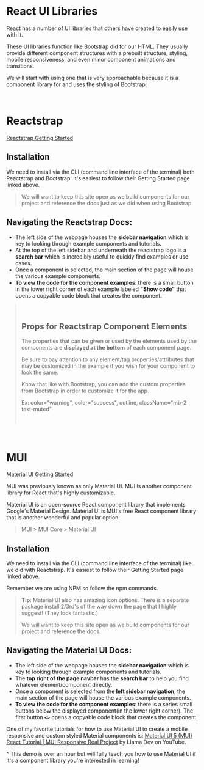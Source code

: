 # React UI Libraries

React has a number of UI libraries that others have created to easily use with it.

These UI libraries function like Bootstrap did for our HTML. They usually provide different component structures with a prebuilt structure, styling, mobile responsiveness, and even minor component animations and transitions.

We will start with using one that is very approachable because it is a component library for and uses the styling of Bootstrap:

<br>

# Reactstrap

[Reactstrap Getting Started](https://reactstrap.github.io/?path=/story/home-installation--page)


## Installation

We need to install via the CLI (command line interface of the terminal) both Reactstrap and Bootstrap. It's easiest to follow their Getting Started page linked above. 

> We will want to keep this site open as we build components for our project and reference the docs just as we did when using Bootstrap.

## Navigating the Reactstrap Docs:
- The left side of the webpage houses the **sidebar navigation** which is key to looking through example components and tutorials.
- At the top of the left sidebar and underneath the reactstrap logo is a **search bar** which is incredibly useful to quickly find examples or use cases.
- Once a component is selected, the main section of the page will house the various example components.
- **To view the code for the component examples**: there is a small button in the lower right corner of each example labeled **"Show code"** that opens a copyable code block that creates the component.

> <br>
>
> ## Props for Reactstrap Component Elements
> The properties that can be given or used by the elements used by the components are **displayed at the bottom** of each component page.
>
> Be sure to pay attention to any element/tag properties/attributes that may be customized in the example if you wish for your component to look the same. 
>
> Know that like with Bootstrap, you can add the custom properties from Bootstrap in order to customize it for the app. 
> 
> Ex: color="warning", color="success", outline, className="mb-2 text-muted"
>
> <br>

<br>

# MUI

[Material UI Getting Started](https://mui.com/material-ui/getting-started/installation/)

MUI was previously known as only Material UI. MUI is another component library for React that's highly customizable.

Material UI is an open-source React component library that implements Google's Material Design. Material UI is MUI's free React component library that is another wonderful and popular option. 

> MUI > MUI Core > Material UI

## Installation 

We need to install via the CLI (command line interface of the terminal) like we did with Reactstrap. It's easiest to follow their Getting Started page linked above. 

Remember we are using NPM so follow the npm commands.

> **Tip**: Material UI also has amazing icon options. There is a separate package install 2/3rd's of the way down the page that I highly suggest! (They look fantastic.)
> 
> We will want to keep this site open as we build components for our project and reference the docs. 

## Navigating the Material UI Docs:
- The left side of the webpage houses the **sidebar navigation** which is key to looking through example components and tutorials.
- The **top right of the page navbar** has the **search bar** to help you find whatever element/component directly.
- Once a component is selected from the **left sidebar navigation**, the main section of the page will house the various example components.
- **To view the code for the component examples**: there is a series small buttons below the displayed component(in the lower right corner). The first button **`<>`** opens a copyable code block that creates the component.

One of my favorite tutorials for how to use Material UI to create a mobile responsive and custom styled Material components is: [Material UI 5 (MUI) React Tutorial | MUI Responsive Real Project](https://youtu.be/fzxEECHnsvU) by Llama Dev on YouTube.

^ This demo is over an hour but will fully teach you how to use Material UI if it's a component library you're interested in learning!